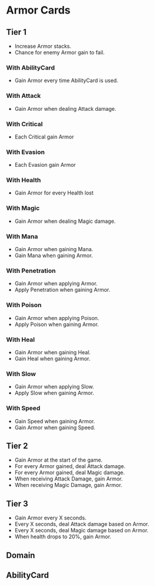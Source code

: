 # Armor Cards

## Tier 1

- Increase Armor stacks.
- Chance for enemy Armor gain to fail.

### With AbilityCard

- Gain Armor every time AbilityCard is used.

### With Attack

- Gain Armor when dealing Attack damage.

### With Critical

- Each Critical gain Armor

### With Evasion

- Each Evasion gain Armor

### With Health

- Gain Armor for every Health lost

### With Magic

- Gain Armor when dealing Magic damage.

### With Mana

- Gain Armor when gaining Mana.
- Gain Mana when gaining Armor.

### With Penetration

- Gain Armor when applying Armor.
- Apply Penetration when gaining Armor.

### With Poison

- Gain Armor when applying Poison.
- Apply Poison when gaining Armor.

### With Heal

- Gain Armor when gaining Heal.
- Gain Heal when gaining Armor.

### With Slow

- Gain Armor when applying Slow.
- Apply Slow when gaining Armor.

### With Speed

- Gain Speed when gaining Armor.
- Gain Armor when gaining Speed.

## Tier 2

- Gain Armor at the start of the game.
- For every Armor gained, deal Attack damage.
- For every Armor gained, deal Magic damage.
- When receiving Attack Damage, gain Armor.
- When receiving Magic Damage, gain Armor.

## Tier 3

- Gain Armor every X seconds.
- Every X seconds, deal Attack damage based on Armor.
- Every X seconds, deal Magic damage based on Armor.
- When health drops to 20%, gain Armor.

## Domain

## AbilityCard

